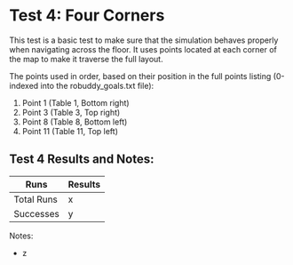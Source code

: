 Test 4: Four Corners
===

This test is a basic test to make sure that the simulation behaves properly when navigating across the floor. It uses points located at each corner of the map to make it traverse the full layout.

The points used in order, based on their position in the full points listing (0-indexed into the robuddy_goals.txt file):
1. Point 1 (Table 1, Bottom right)
2. Point 3 (Table 3, Top right)
3. Point 8 (Table 8, Bottom left)
4. Point 11 (Table 11, Top left)


Test 4 Results and Notes:
---
| Runs			| Results	|
| ---			| ---		|
| Total Runs	|	x		|
| Successes		|	y		|

Notes:
* z